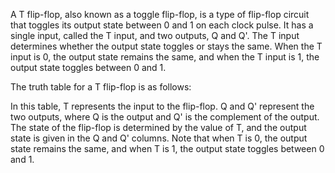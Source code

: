 A T flip-flop, also known as a toggle flip-flop, is a type of flip-flop circuit that toggles its output state between 0 and 1 on each clock pulse. It has a single input, called the T input, and two outputs, Q and Q'. The T input determines whether the output state toggles or stays the same. When the T input is 0, the output state remains the same, and when the T input is 1, the output state toggles between 0 and 1.

The truth table for a T flip-flop is as follows:



In this table, T represents the input to the flip-flop. Q and Q' represent the two outputs, where Q is the output and Q' is the complement of the output. The state of the flip-flop is determined by the value of T, and the output state is given in the Q and Q' columns. Note that when T is 0, the output state remains the same, and when T is 1, the output state toggles between 0 and 1.
